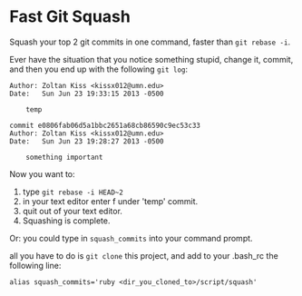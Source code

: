 Fast Git Squash
===============

Squash your top 2 git commits in one command, faster than `git rebase -i`.

Ever have the situation that you notice something stupid, change it, commit, and then you end up with the following `git log`:

```
Author: Zoltan Kiss <kissx012@umn.edu>
Date:   Sun Jun 23 19:33:15 2013 -0500

    temp

commit e0806fab06d5a1bbc2651a68cb86590c9ec53c33
Author: Zoltan Kiss <kissx012@umn.edu>
Date:   Sun Jun 23 19:28:27 2013 -0500

    something important
```

Now you want to:

1) type `git rebase -i HEAD~2`
2) in your text editor enter f under 'temp' commit.
3) quit out of your text editor.
4) Squashing is complete.

Or: you could type in `squash_commits` into your command prompt.

all you have to do is `git clone` this project, and add to your .bash_rc the following line:

`alias squash_commits='ruby <dir_you_cloned_to>/script/squash'`

